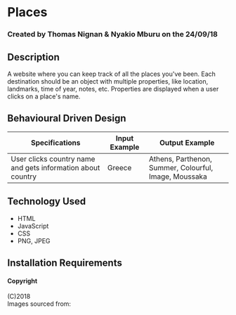 # Places
### Created by Thomas Nignan & Nyakio Mburu on the 24/09/18

## Description
A website where you can keep track of all the places you've been. Each destination should be an object with multiple properties, like location, landmarks, time of year, notes, etc. Properties are displayed when a user clicks on a place's name.

## Behavioural Driven Design
|Specifications|Input Example|Output Example|
|--------------|-------------|--------------|
| User clicks country name and gets information about country |Greece| Athens, Parthenon, Summer, Colourful, Image, Moussaka  |



## Technology Used
* HTML
* JavaScript
* CSS
* PNG, JPEG

## Installation Requirements

#### Copyright
(C)2018 <br>
Images sourced from:
